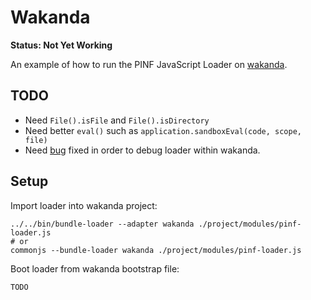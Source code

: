 Wakanda
=======

**Status: Not Yet Working**

An example of how to run the PINF JavaScript Loader on [wakanda](http://wakanda.org/).

TODO
----

  * Need `File().isFile` and `File().isDirectory`
  * Need better `eval()` such as `application.sandboxEval(code, scope, file)`
  * Need [bug](http://bugs.wakanda.org/bugdetail?Product=-8&Set=1&Version=1&Sort=1&sortOrder=0&Page=1&Bug=WAK0073047)
    fixed in order to debug loader within wakanda.

Setup
-----

Import loader into wakanda project:

    ../../bin/bundle-loader --adapter wakanda ./project/modules/pinf-loader.js
    # or
    commonjs --bundle-loader wakanda ./project/modules/pinf-loader.js
    

Boot loader from wakanda bootstrap file:

    TODO
